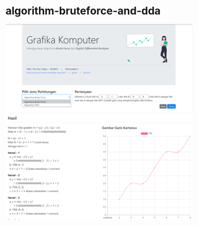 # algorithm-bruteforce-and-dda

<img src="https://raw.githubusercontent.com/dwinuray/algorithm-bruteforce-and-dda/main/preview%2001.png"/>
<img src="https://raw.githubusercontent.com/dwinuray/algorithm-bruteforce-and-dda/main/preview%2002.png"/>
